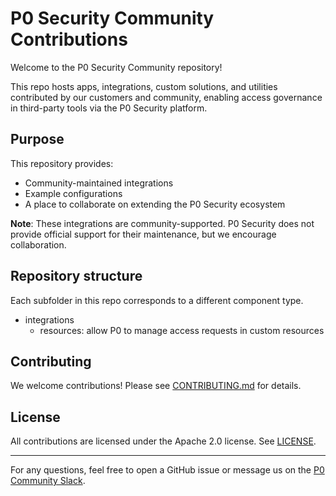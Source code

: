# P0 Security Community Contributions

Welcome to the P0 Security Community repository!

This repo hosts apps, integrations, custom solutions, and utilities contributed by our customers and community, enabling access governance in third-party tools via the P0 Security platform.

## Purpose

This repository provides:

- Community-maintained integrations
- Example configurations
- A place to collaborate on extending the P0 Security ecosystem

**Note**: These integrations are community-supported. P0 Security does not provide official support for their maintenance, but we encourage collaboration.

## Repository structure

Each subfolder in this repo corresponds to a different component type.

- integrations
  - resources: allow P0 to manage access requests in custom resources

## Contributing

We welcome contributions! Please see [CONTRIBUTING.md](CONTRIBUTING.md) for details.

## License

All contributions are licensed under the Apache 2.0 license. See [LICENSE](LICENSE).

---

For any questions, feel free to open a GitHub issue or message us on the [P0 Community Slack](https://p0securitycommunity.slack.com/join/shared_invite/zt-1zouzlovp-1kuym9RfuzkJ17ZlvAf6mQ#/shared-invite/email).
